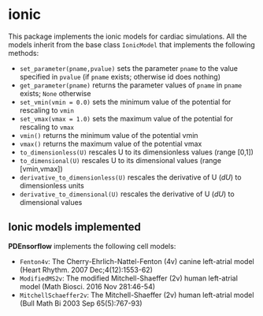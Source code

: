 # ionic
This package implements the ionic models for cardiac simulations. All the models inherit from the base class `IonicModel` that implements the following methods:

* `set_parameter(pname,pvalue)`  sets the parameter `pname` to the value specified in `pvalue` (if `pname` exists; otherwise id does nothing)
* `get_parameter(pname)` returns the parameter values of `pname` in `pname` exists; `None` otherwise
* `set_vmin(vmin = 0.0)` sets the minimum value of the potential for rescaling to `vmin`
* `set_vmax(vmax = 1.0)` sets the maximum value of the potential for rescaling to `vmax`
* `vmin()` returns the minimum value of the potential vmin
* `vmax()` returns the maximum value of the potential vmax
* `to_dimensionless(U)` rescales U to its dimensionless values (range [0,1])
* `to_dimensional(U)` rescales U to its dimensional values (range [vmin,vmax])
* `derivative_to_dimensionless(U)` rescales the derivative of U (*dU*) to dimensionless units
* `derivative_to_dimensional(U)` rescales the derivative of U (*dU*) to dimensional values

## Ionic models implemented

**PDEnsorflow** implements the following cell models:

* `Fenton4v`: The Cherry-Ehrlich-Nattel-Fenton (4v) canine left-atrial model (Heart Rhythm. 2007 Dec;4(12):1553-62)
* `ModifiedMS2v`: The modified Mitchell-Shaeffer (2v) human left-atrial model (Math Biosci. 2016 Nov 281:46-54)
* `MitchellSchaeffer2v`: The Mitchell-Shaeffer (2v) human left-atrial model (Bull Math Bi 2003 Sep 65(5):767-93)

